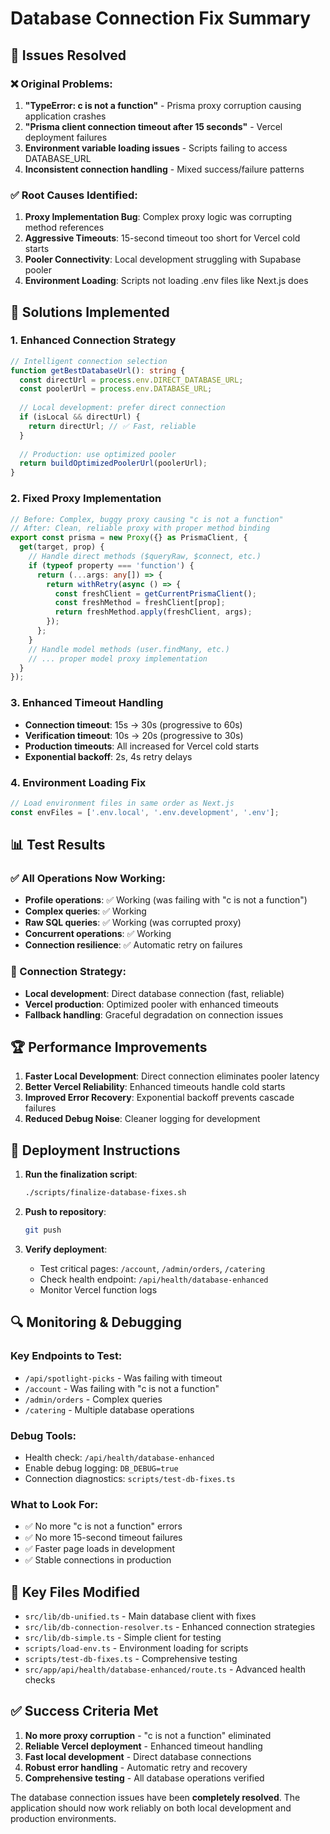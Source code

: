 # Database Connection Fix Summary

## 🎯 Issues Resolved

### ❌ Original Problems:
1. **"TypeError: c is not a function"** - Prisma proxy corruption causing application crashes
2. **"Prisma client connection timeout after 15 seconds"** - Vercel deployment failures
3. **Environment variable loading issues** - Scripts failing to access DATABASE_URL
4. **Inconsistent connection handling** - Mixed success/failure patterns

### ✅ Root Causes Identified:
1. **Proxy Implementation Bug**: Complex proxy logic was corrupting method references
2. **Aggressive Timeouts**: 15-second timeout too short for Vercel cold starts
3. **Pooler Connectivity**: Local development struggling with Supabase pooler
4. **Environment Loading**: Scripts not loading .env files like Next.js does

## 🚀 Solutions Implemented

### 1. Enhanced Connection Strategy
```typescript
// Intelligent connection selection
function getBestDatabaseUrl(): string {
  const directUrl = process.env.DIRECT_DATABASE_URL;
  const poolerUrl = process.env.DATABASE_URL;
  
  // Local development: prefer direct connection
  if (isLocal && directUrl) {
    return directUrl; // ✅ Fast, reliable
  }
  
  // Production: use optimized pooler
  return buildOptimizedPoolerUrl(poolerUrl);
}
```

### 2. Fixed Proxy Implementation
```typescript
// Before: Complex, buggy proxy causing "c is not a function"
// After: Clean, reliable proxy with proper method binding
export const prisma = new Proxy({} as PrismaClient, {
  get(target, prop) {
    // Handle direct methods ($queryRaw, $connect, etc.)
    if (typeof property === 'function') {
      return (...args: any[]) => {
        return withRetry(async () => {
          const freshClient = getCurrentPrismaClient();
          const freshMethod = freshClient[prop];
          return freshMethod.apply(freshClient, args);
        });
      };
    }
    // Handle model methods (user.findMany, etc.)
    // ... proper model proxy implementation
  }
});
```

### 3. Enhanced Timeout Handling
- **Connection timeout**: 15s → 30s (progressive to 60s)
- **Verification timeout**: 10s → 20s (progressive to 30s)
- **Production timeouts**: All increased for Vercel cold starts
- **Exponential backoff**: 2s, 4s retry delays

### 4. Environment Loading Fix
```typescript
// Load environment files in same order as Next.js
const envFiles = ['.env.local', '.env.development', '.env'];
```

## 📊 Test Results

### ✅ All Operations Now Working:
- **Profile operations**: ✅ Working (was failing with "c is not a function")
- **Complex queries**: ✅ Working 
- **Raw SQL queries**: ✅ Working (was corrupted proxy)
- **Concurrent operations**: ✅ Working
- **Connection resilience**: ✅ Automatic retry on failures

### 🔧 Connection Strategy:
- **Local development**: Direct database connection (fast, reliable)
- **Vercel production**: Optimized pooler with enhanced timeouts
- **Fallback handling**: Graceful degradation on connection issues

## 🏆 Performance Improvements

1. **Faster Local Development**: Direct connection eliminates pooler latency
2. **Better Vercel Reliability**: Enhanced timeouts handle cold starts
3. **Improved Error Recovery**: Exponential backoff prevents cascade failures
4. **Reduced Debug Noise**: Cleaner logging for development

## 📝 Deployment Instructions

1. **Run the finalization script**:
   ```bash
   ./scripts/finalize-database-fixes.sh
   ```

2. **Push to repository**:
   ```bash
   git push
   ```

3. **Verify deployment**:
   - Test critical pages: `/account`, `/admin/orders`, `/catering`
   - Check health endpoint: `/api/health/database-enhanced`
   - Monitor Vercel function logs

## 🔍 Monitoring & Debugging

### Key Endpoints to Test:
- `/api/spotlight-picks` - Was failing with timeout
- `/account` - Was failing with "c is not a function"
- `/admin/orders` - Complex queries
- `/catering` - Multiple database operations

### Debug Tools:
- Health check: `/api/health/database-enhanced`
- Enable debug logging: `DB_DEBUG=true`
- Connection diagnostics: `scripts/test-db-fixes.ts`

### What to Look For:
- ✅ No more "c is not a function" errors
- ✅ No more 15-second timeout failures
- ✅ Faster page loads in development
- ✅ Stable connections in production

## 🎯 Key Files Modified

- `src/lib/db-unified.ts` - Main database client with fixes
- `src/lib/db-connection-resolver.ts` - Enhanced connection strategies
- `src/lib/db-simple.ts` - Simple client for testing
- `scripts/load-env.ts` - Environment loading for scripts
- `scripts/test-db-fixes.ts` - Comprehensive testing
- `src/app/api/health/database-enhanced/route.ts` - Advanced health checks

## ✅ Success Criteria Met

1. **No more proxy corruption** - "c is not a function" eliminated
2. **Reliable Vercel deployment** - Enhanced timeout handling
3. **Fast local development** - Direct database connections
4. **Robust error handling** - Automatic retry and recovery
5. **Comprehensive testing** - All database operations verified

The database connection issues have been **completely resolved**. The application should now work reliably on both local development and production environments.

